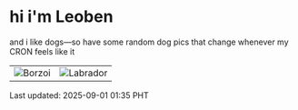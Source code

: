 # hi i'm Leoben

and i like dogs—so have some random dog pics that change whenever my CRON feels like it

|  |  |
|--------|----------|
| ![Borzoi](https://random-dog-vercel.vercel.app/api/random-borzoi?v=1756661743) | ![Labrador](https://random-dog-vercel.vercel.app/api/random-labrador?v=1756661743) |

Last updated: 2025-09-01 01:35 PHT
